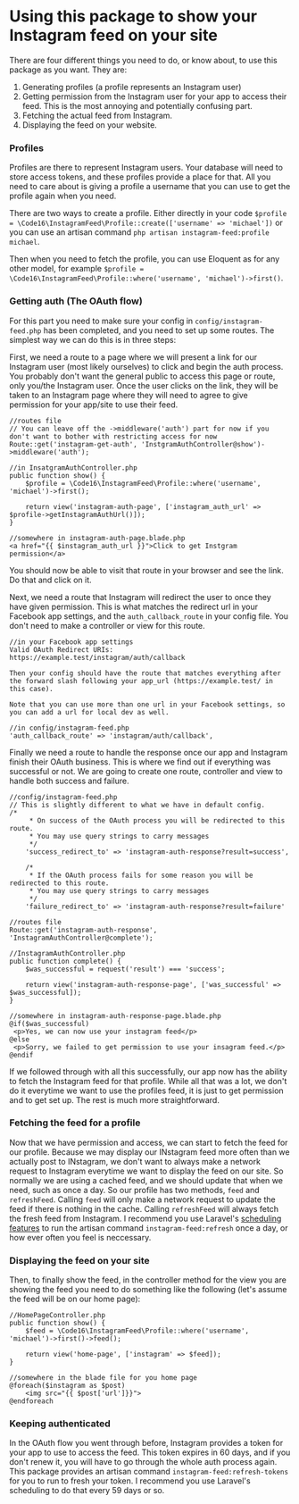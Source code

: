 # Using this package to show your Instagram feed on your site

There are four different things you need to do, or know about, to use this package as you want. They are:

1. Generating profiles (a profile represents an Instagram user)
2. Getting permission from the Instagram user for your app to access their feed. This is the most annoying and potentially confusing part.
3. Fetching the actual feed from Instagram.
4. Displaying the feed on your website.

### Profiles

Profiles are there to represent Instagram users. Your database will need to store access tokens, and these profiles provide a place for that. All you need to care about is giving a profile a username that you can use to get the profile again when you need.

There are two ways to create a profile. Either directly in your code `$profile = \Code16\InstagramFeed\Profile::create(['username' => 'michael'])` or you can use an artisan command `php artisan instagram-feed:profile michael`.

Then when you need to fetch the profile, you can use Eloquent as for any other model, for example `$profile = \Code16\InstagramFeed\Profile::where('username', 'michael')->first()`.

### Getting auth (The OAuth flow)

For this part you need to make sure your config in `config/instagram-feed.php` has been completed, and you need to set up some routes. The simplest way we can do this is in three steps:

First, we need a route to a page where we will present a link for our Instagram user (most likely ourselves) to click and begin the auth process. You probably don't want the general public to access this page or route, only you/the Instagram user. Once the user clicks on the link, they will be taken to an Instagram page where they will need to agree to give permission for your app/site to use their feed.

```
//routes file
// You can leave off the ->middleware('auth') part for now if you don't want to bother with restricting access for now
Route::get('instagram-get-auth', 'InstgramAuthController@show')->middleware('auth');

//in InsatgramAuthController.php
public function show() {
    $profile = \Code16\InstagramFeed\Profile::where('username', 'michael')->first();

    return view('instagram-auth-page', ['instagram_auth_url' => $profile->getInstagramAuthUrl()]);
}

//somewhere in instagram-auth-page.blade.php
<a href="{{ $instagram_auth_url }}">Click to get Instgram permission</a>
```

You should now be able to visit that route in your browser and see the link. Do that and click on it.

Next, we need a route that Instagram will redirect the user to once they have given permission. This is what matches the redirect url in your Facebook app settings, and the `auth_callback_route` in your config file. You don't need to make a controller or view for this route.

```
//in your Facebook app settings
Valid OAuth Redirect URIs: https://example.test/instagram/auth/callback

Then your config should have the route that matches everything after the forward slash following your app_url (https://example.test/ in this case).

Note that you can use more than one url in your Facebook settings, so you can add a url for local dev as well.

//in config/instagram-feed.php
'auth_callback_route' => 'instagram/auth/callback',
```

Finally we need a route to handle the response once our app and Instagram finish their OAuth business. This is where we find out if everything was successful or not. We are going to create one route, controller and view to handle both success and failure.

```
//config/instagram-feed.php
// This is slightly different to what we have in default config.
/*
     * On success of the OAuth process you will be redirected to this route.
     * You may use query strings to carry messages
     */
    'success_redirect_to' => 'instagram-auth-response?result=success',

    /*
     * If the OAuth process fails for some reason you will be redirected to this route.
     * You may use query strings to carry messages
     */
    'failure_redirect_to' => 'instagram-auth-response?result=failure'

//routes file
Route::get('instagram-auth-response', 'InstagramAuthController@complete');

//InstagramAuthController.php
public function complete() {
    $was_successful = request('result') === 'success';

    return view('instagram-auth-response-page', ['was_successful' => $was_successful]);
}

//somewhere in instagram-auth-response-page.blade.php
@if($was_successful)
 <p>Yes, we can now use your instagram feed</p>
@else
 <p>Sorry, we failed to get permission to use your insagram feed.</p>
@endif
```

If we followed through with all this successfully, our app now has the ability to fetch the Instagram feed for that profile. While all that was a lot, we don't do it everytime we want to use the profiles feed, it is just to get permission and to get set up. The rest is much more straightforward.

### Fetching the feed for a profile

Now that we have permission and access, we can start to fetch the feed for our profile. Because we may display our INstagram feed more often than we actually post to INstagram, we don't want to always make a network request to Instagram everytime we want to display the feed on our site. So normally we are using a cached feed, and we should update that when we need, such as once a day. So our profile has two methods, `feed` and `refreshFeed`. Calling `feed` will only make a network request to update the feed if there is nothing in the cache. Calling `refreshFeed` will always fetch the fresh feed from Instagram. I recommend you use Laravel's [scheduling features](https://laravel.com/docs/7.x/scheduling) to run the artisan command `instagram-feed:refresh` once a day, or how ever often you feel is neccessary.

### Displaying the feed on your site

Then, to finally show the feed, in the controller method for the view you are showing the feed you need to do something like the following (let's assume the feed will be on our home page):

```
//HomePageController.php
public function show() {
    $feed = \Code16\InstagramFeed\Profile::where('username', 'michael')->first()->feed();

    return view('home-page', ['instagram' => $feed]);
}

//somewhere in the blade file for you home page
@foreach($instagram as $post)
    <img src="{{ $post['url']}}">
@endforeach
```

### Keeping authenticated

In the OAuth flow you went through before, Instagram provides a token for your app to use to access the feed. This token expires in 60 days, and if you don't renew it, you will have to go through the whole auth process again. This package provides an artisan command `instagram-feed:refresh-tokens` for you to run to fresh your token. I recommend you use Laravel's scheduling to do that every 59 days or so.
